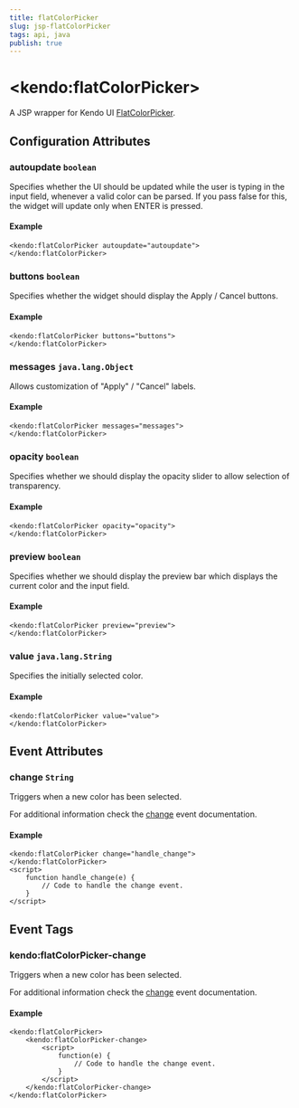 ```yaml
---
title: flatColorPicker
slug: jsp-flatColorPicker
tags: api, java
publish: true
---
```


# \<kendo:flatColorPicker\>
A JSP wrapper for Kendo UI [FlatColorPicker](/api/web/flatcolorpicker).

## Configuration Attributes

### autoupdate `boolean`

Specifies whether the UI should be updated while the user is typing in
the input field, whenever a valid color can be parsed.  If you pass
false for this, the widget will update only when ENTER is pressed.

#### Example
    <kendo:flatColorPicker autoupdate="autoupdate">
    </kendo:flatColorPicker>

### buttons `boolean`

Specifies whether the widget should display the Apply / Cancel buttons.

#### Example
    <kendo:flatColorPicker buttons="buttons">
    </kendo:flatColorPicker>

### messages `java.lang.Object`

Allows customization of "Apply" / "Cancel" labels.

#### Example
    <kendo:flatColorPicker messages="messages">
    </kendo:flatColorPicker>

### opacity `boolean`

Specifies whether we should display the opacity slider to allow
selection of transparency.

#### Example
    <kendo:flatColorPicker opacity="opacity">
    </kendo:flatColorPicker>

### preview `boolean`

Specifies whether we should display the preview bar which displays the
current color and the input field.

#### Example
    <kendo:flatColorPicker preview="preview">
    </kendo:flatColorPicker>

### value `java.lang.String`

Specifies the initially selected color.

#### Example
    <kendo:flatColorPicker value="value">
    </kendo:flatColorPicker>


## Event Attributes

### change `String`

Triggers when a new color has been selected.


For additional information check the [change](/api/web/flatcolorpicker#events-change) event documentation.

#### Example
    <kendo:flatColorPicker change="handle_change">
    </kendo:flatColorPicker>
    <script>
        function handle_change(e) {
            // Code to handle the change event.
        }
    </script>

## Event Tags

### kendo:flatColorPicker-change

Triggers when a new color has been selected.


For additional information check the [change](/api/web/flatcolorpicker#events-change) event documentation.

#### Example
    <kendo:flatColorPicker>
        <kendo:flatColorPicker-change>
            <script>
                function(e) {
                    // Code to handle the change event.
                }
            </script>
        </kendo:flatColorPicker-change>
    </kendo:flatColorPicker>

 
